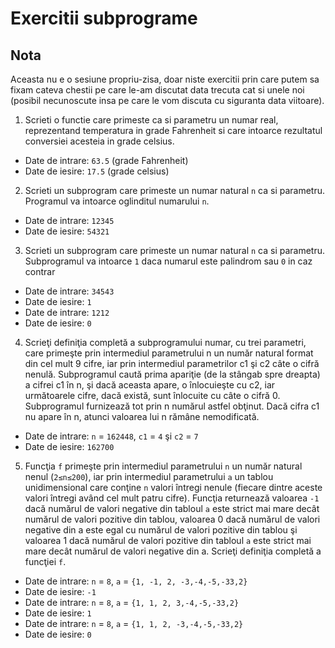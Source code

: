 # Exercitii subprograme

## Nota
Aceasta nu e o sesiune propriu-zisa, doar niste exercitii prin care putem sa fixam cateva chestii pe care le-am discutat data trecuta cat si unele noi (posibil necunoscute insa pe care le vom discuta cu siguranta data viitoare).

1. Scrieti o functie care primeste ca si parametru un numar real, reprezentand temperatura in grade Fahrenheit si care intoarce rezultatul conversiei acesteia in grade celsius.
- Date de intrare: `63.5` (grade Fahrenheit)
- Date de iesire: `17.5` (grade celsius)

2. Scrieti un subprogram care primeste un numar natural `n` ca si parametru. Programul va intoarce oglinditul numarului `n`.
- Date de intrare: `12345`
- Date de iesire: `54321`


3. Scrieti un subprogram care primeste un numar natural `n` ca si parametru. Subprogramul va intoarce `1` daca numarul este palindrom sau `0` in caz contrar
- Date de intrare: `34543`
- Date de iesire: `1`
- Date de intrare: `1212`
- Date de iesire: `0`

4. Scrieţi definiţia completă a subprogramului numar, cu trei parametri, care primeşte prin intermediul parametrului n un număr natural format din cel mult 9 cifre, iar prin intermediul parametrilor c1 şi c2 câte o cifră nenulă. Subprogramul caută prima apariţie (de la stângab spre dreapta) a cifrei c1 în n, şi dacă aceasta apare, o înlocuieşte cu c2, iar următoarele
cifre, dacă există, sunt înlocuite cu câte o cifră 0. Subprogramul furnizează tot prin n numărul astfel obţinut. Dacă cifra c1 nu apare în n, atunci valoarea lui n rămâne
nemodificată. 
- Date de intrare: `n` = `162448`, `c1` = `4` şi `c2` = `7`
- Date de iesire: `162700`

5. Funcţia `f` primeşte prin intermediul parametrului `n` un număr natural nenul (`2≤n≤200`), iar prin intermediul parametrului `a` un tablou unidimensional care conţine `n` valori întregi nenule (fiecare dintre aceste valori întregi având cel mult patru cifre).
Funcţia returnează valoarea `-1` dacă numărul de valori negative din tabloul `a` este strict mai mare decât numărul de valori pozitive din tablou, valoarea 0 dacă numărul de valori negative din a este egal cu numărul de valori pozitive din tablou şi valoarea 1 dacă numărul de valori pozitive din tabloul `a` este strict mai mare decât numărul de valori negative din a.
Scrieţi definiţia completă a funcţiei `f`.
- Date de intrare: `n` = `8`, `a` = `{1, -1, 2, -3,-4,-5,-33,2}`
- Date de iesire: `-1`
- Date de intrare: `n` = `8`, `a` = `{1, 1, 2, 3,-4,-5,-33,2}`
- Date de iesire: `1`
- Date de intrare: `n` = `8`, `a` = `{1, 1, 2, -3,-4,-5,-33,2}`
- Date de iesire: `0`